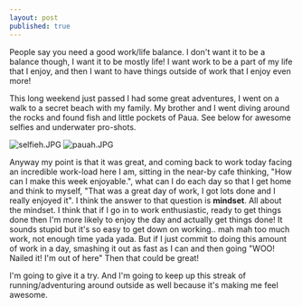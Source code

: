 ```yaml
---
layout: post
published: true
---
```




People say you need a good work/life balance. I don't want it to be a balance though, I want it to be mostly life! I want work to be a part of my life that I enjoy, and then I want to have things outside of work that I enjoy even more! 

This long weekend just passed I had some great adventures, I went on a walk to a secret beach with my family. My brother and I went diving around the rocks and found fish and little pockets of Paua. See below for awesome selfies and underwater pro-shots.

![selfieh.JPG]({{site.baseurl}}/_posts/selfieh.JPG)
![pauah.JPG]({{site.baseurl}}/_posts/pauah.JPG)

Anyway my point is that it was great, and coming back to work today facing an incredible work-load here I am, sitting in the near-by cafe thinking, "How can I make this week enjoyable.", what can I do each day so that I get home and think to myself, "That was a great day of work, I got lots done and I really enjoyed it". I think the answer to that question is __mindset__. All about the mindset. I think that if I go in to work enthusiastic, ready to get things done then I'm more likely to enjoy the day and actually get things done! It sounds stupid but it's so easy to get down on working.. mah mah too much work, not enough time yada yada. But if I just commit to doing this amount of work in a day, smashing it out as fast as I can and then going "WOO! Nailed it! I'm out of here" Then that could be great!

I'm going to give it a try. And I'm going to keep up this streak of running/adventuring around outside as well because it's making me feel awesome.
